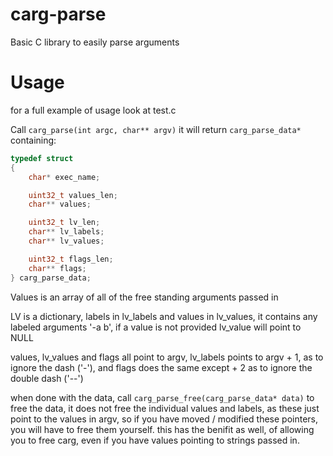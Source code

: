 # carg-parse

Basic C library to easily parse arguments

# Usage

for a full example of usage look at test.c

Call
`carg_parse(int argc, char** argv)`
it will return `carg_parse_data*` containing:
```c
typedef struct 
{
    char* exec_name;

    uint32_t values_len;
    char** values;

    uint32_t lv_len;
    char** lv_labels;
    char** lv_values;

    uint32_t flags_len;
    char** flags;
} carg_parse_data;
```

Values is an array of all of the free standing arguments passed in

LV is a dictionary, labels in lv_labels and values in lv_values, it contains any labeled arguments '-a b', if a value is not provided lv_value will point to NULL

values, lv_values and flags all point to argv, lv_labels points to argv + 1, as to ignore the dash ('-'), and flags does the same except + 2 as to ignore the double dash ('--')

when done with the data, call
`carg_parse_free(carg_parse_data* data)`
to free the data, it does not free the individual values and labels, as these just point to the values in argv, so if you have moved / modified these pointers, you will have to free them yourself. this has the benifit as well, of allowing you to free carg, even if you have values pointing to strings passed in.
